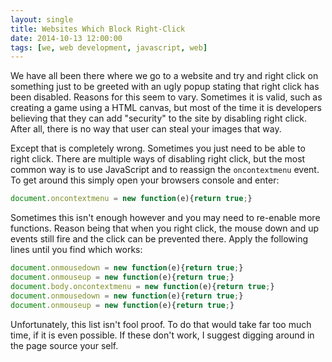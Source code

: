 ```yaml
---
layout: single
title: Websites Which Block Right-Click
date: 2014-10-13 12:00:00
tags: [we, web development, javascript, web]
---
```


We have all been there where we go to a website and try and right click on
something just to be greeted with an ugly popup stating that right click has
been disabled. Reasons for this seem to vary. Sometimes it is valid, such as
creating a game using a HTML canvas, but most of the time it is developers
believing that they can add "security" to the site by disabling right click.
After all, there is no way that  user can steal your images that way. 

Except that is completely wrong. Sometimes you just need to be able to right
click. There are multiple ways of disabling right click, but the most common way
is to use JavaScript and to reassign the `oncontextmenu` event. To get around
this simply open your browsers console and enter:

```javascript
document.oncontextmenu = new function(e){return true;}
```

Sometimes this isn't enough however and you may need to re-enable more
functions. Reason being that when you right click, the mouse down and up events
still fire and the click can be prevented there. Apply the following lines until
you find which works:

```javascript
document.onmousedown = new function(e){return true;}
document.onmouseup = new function(e){return true;}
document.body.oncontextmenu = new function(e){return true;}
document.onmousedown = new function(e){return true;}
document.onmouseup = new function(e){return true;}
```

Unfortunately, this list isn't fool proof. To do that would take far too much
time, if it is even possible. If these don't work, I suggest digging around in
the page source your self. 
